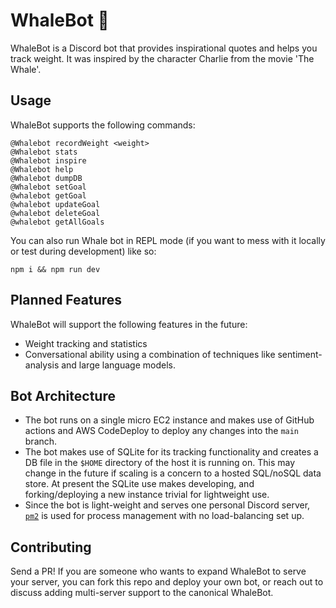 # WhaleBot 🐋

WhaleBot is a Discord bot that provides inspirational quotes and helps you track weight. It was inspired by the character Charlie from the movie 'The Whale'.

## Usage

WhaleBot supports the following commands:

```
@Whalebot recordWeight <weight>
@Whalebot stats
@Whalebot inspire
@Whalebot help
@Whalebot dumpDB
@Whalebot setGoal
@whalebot getGoal
@whalebot updateGoal
@whalebot deleteGoal
@whalebot getAllGoals
```

You can also run Whale bot in REPL mode (if you want to mess with it locally or test during development) like so:

```
npm i && npm run dev
```

## Planned Features

WhaleBot will support the following features in the future:
* Weight tracking and statistics
* Conversational ability using a combination of techniques like sentiment-analysis and large language models.


## Bot Architecture

* The bot runs on a single micro EC2 instance and makes use of GitHub actions and AWS CodeDeploy to deploy any changes into the `main` branch.
* The bot makes use of SQLite for its tracking functionality and creates a DB file in the `$HOME` directory of the host it is running on. This may change in the future if scaling is a concern to a hosted SQL/noSQL data store. At present the SQLite use makes developing, and forking/deploying a new instance trivial for lightweight use.
* Since the bot is light-weight and serves one personal Discord server, [`pm2`](https://pm2.keymetrics.io/) is used for process management with no load-balancing set up.

## Contributing

Send a PR! If you are someone who wants to expand WhaleBot to serve your server, you can fork this repo and deploy your own bot, or reach out to discuss adding multi-server support to the canonical WhaleBot. 
